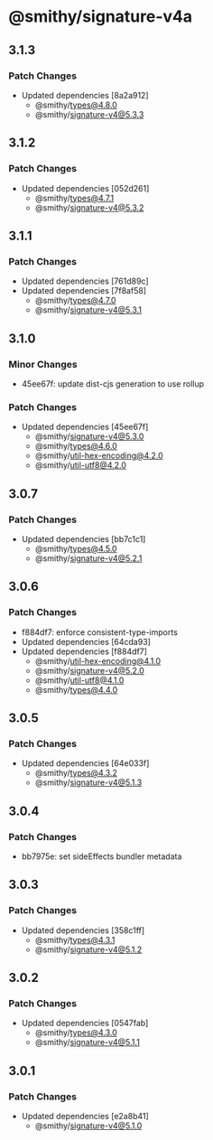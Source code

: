 # @smithy/signature-v4a

## 3.1.3

### Patch Changes

- Updated dependencies [8a2a912]
  - @smithy/types@4.8.0
  - @smithy/signature-v4@5.3.3

## 3.1.2

### Patch Changes

- Updated dependencies [052d261]
  - @smithy/types@4.7.1
  - @smithy/signature-v4@5.3.2

## 3.1.1

### Patch Changes

- Updated dependencies [761d89c]
- Updated dependencies [7f8af58]
  - @smithy/types@4.7.0
  - @smithy/signature-v4@5.3.1

## 3.1.0

### Minor Changes

- 45ee67f: update dist-cjs generation to use rollup

### Patch Changes

- Updated dependencies [45ee67f]
  - @smithy/signature-v4@5.3.0
  - @smithy/types@4.6.0
  - @smithy/util-hex-encoding@4.2.0
  - @smithy/util-utf8@4.2.0

## 3.0.7

### Patch Changes

- Updated dependencies [bb7c1c1]
  - @smithy/types@4.5.0
  - @smithy/signature-v4@5.2.1

## 3.0.6

### Patch Changes

- f884df7: enforce consistent-type-imports
- Updated dependencies [64cda93]
- Updated dependencies [f884df7]
  - @smithy/util-hex-encoding@4.1.0
  - @smithy/signature-v4@5.2.0
  - @smithy/util-utf8@4.1.0
  - @smithy/types@4.4.0

## 3.0.5

### Patch Changes

- Updated dependencies [64e033f]
  - @smithy/types@4.3.2
  - @smithy/signature-v4@5.1.3

## 3.0.4

### Patch Changes

- bb7975e: set sideEffects bundler metadata

## 3.0.3

### Patch Changes

- Updated dependencies [358c1ff]
  - @smithy/types@4.3.1
  - @smithy/signature-v4@5.1.2

## 3.0.2

### Patch Changes

- Updated dependencies [0547fab]
  - @smithy/types@4.3.0
  - @smithy/signature-v4@5.1.1

## 3.0.1

### Patch Changes

- Updated dependencies [e2a8b41]
  - @smithy/signature-v4@5.1.0

